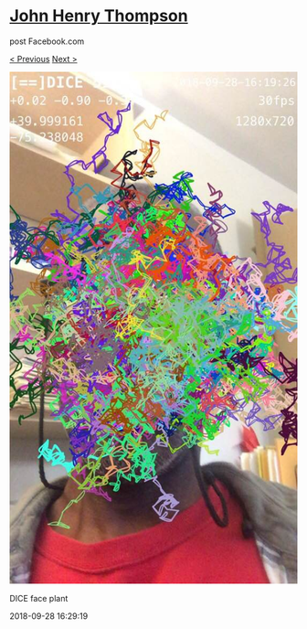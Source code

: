 # [John Henry Thompson](../README.md)
post Facebook.com

[< Previous](2018-09-28-4.md) [Next >](2018-09-28-6.md)

[![](../media/2018-09-28/Timeline-Photos-DICE-face-plant.jpg)](../README.md)

DICE face plant

2018-09-28 16:29:19